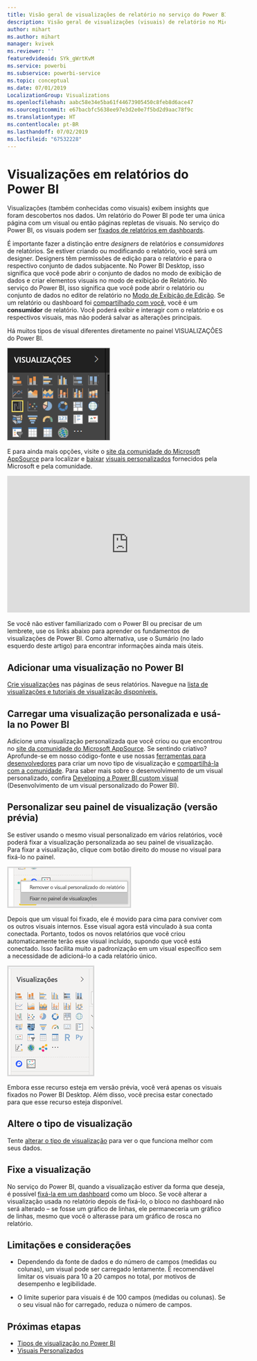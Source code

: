 ```yaml
---
title: Visão geral de visualizações de relatório no serviço do Power BI e Power BI Desktop
description: Visão geral de visualizações (visuais) de relatório no Microsoft Power BI.
author: mihart
ms.author: mihart
manager: kvivek
ms.reviewer: ''
featuredvideoid: SYk_gWrtKvM
ms.service: powerbi
ms.subservice: powerbi-service
ms.topic: conceptual
ms.date: 07/01/2019
LocalizationGroup: Visualizations
ms.openlocfilehash: aabc58e34e5ba61f44673905450c8feb8d6ace47
ms.sourcegitcommit: e67bacbfc5638ee97e3d2e0e7f5bd2d9aac78f9c
ms.translationtype: HT
ms.contentlocale: pt-BR
ms.lasthandoff: 07/02/2019
ms.locfileid: "67532228"
---
```

# <a name="visualizations-in-power-bi-reports"></a>Visualizações em relatórios do Power BI

Visualizações (também conhecidas como visuais) exibem insights que foram descobertos nos dados. Um relatório do Power BI pode ter uma única página com um visual ou então páginas repletas de visuais. No serviço do Power BI, os visuais podem ser [fixados de relatórios em dashboards](../service-dashboard-pin-tile-from-report.md).

É importante fazer a distinção entre *designers* de relatórios e *consumidores* de relatórios.  Se estiver criando ou modificando o relatório, você será um designer.  Designers têm permissões de edição para o relatório e para o respectivo conjunto de dados subjacente. No Power BI Desktop, isso significa que você pode abrir o conjunto de dados no modo de exibição de dados e criar elementos visuais no modo de exibição de Relatório. No serviço do Power BI, isso significa que você pode abrir o relatório ou conjunto de dados no editor de relatório no [Modo de Exibição de Edição](../consumer/end-user-reading-view.md). Se um relatório ou dashboard foi [compartilhado com você](../consumer/end-user-shared-with-me.md), você é um **consumidor** de relatório. Você poderá exibir e interagir com o relatório e os respectivos visuais, mas não poderá salvar as alterações principais.

Há muitos tipos de visual diferentes diretamente no painel VISUALIZAÇÕES do Power BI.

![](media/power-bi-report-visualizations/power-bi-templates.png)

E para ainda mais opções, visite o [site da comunidade do Microsoft AppSource](https://appsource.microsoft.com) para localizar e [baixar](https://appsource.microsoft.com/marketplace/apps?page=1&product=power-bi-visuals) [ visuais personalizados](../developer/custom-visual-develop-tutorial.md) fornecidos pela Microsoft e pela comunidade.

<iframe width="560" height="315" src="https://www.youtube.com/embed/SYk_gWrtKvM?list=PL1N57mwBHtN0JFoKSR0n-tBkUJHeMP2cP" frameborder="0" allowfullscreen></iframe>


Se você não estiver familiarizado com o Power BI ou precisar de um lembrete, use os links abaixo para aprender os fundamentos de visualizações de Power BI.  Como alternativa, use o Sumário (no lado esquerdo deste artigo) para encontrar informações ainda mais úteis.

## <a name="add-a-visualization-in-power-bi"></a>Adicionar uma visualização no Power BI

[Crie visualizações](power-bi-report-add-visualizations-i.md) nas páginas de seus relatórios. Navegue na [lista de visualizações e tutoriais de visualização disponíveis.](power-bi-visualization-types-for-reports-and-q-and-a.md) 

## <a name="upload-a-custom-visualization-and-use-it-in-power-bi"></a>Carregar uma visualização personalizada e usá-la no Power BI

Adicione uma visualização personalizada que você criou ou que encontrou no [site da comunidade do Microsoft AppSource](https://appsource.microsoft.com/marketplace/apps?product=power-bi-visuals). Se sentindo criativo? Aprofunde-se em nosso código-fonte e use nossas [ferramentas para desenvolvedores](../developer/custom-visual-develop-tutorial.md) para criar um novo tipo de visualização e [compartilhá-la com a comunidade](../developer/office-store.md). Para saber mais sobre o desenvolvimento de um visual personalizado, confira [Developing a Power BI custom visual](../developer/custom-visual-develop-tutorial.md) (Desenvolvimento de um visual personalizado do Power BI).

## <a name="personalize-your-visualization-pane-preview"></a>Personalizar seu painel de visualização (versão prévia)

Se estiver usando o mesmo visual personalizado em vários relatórios, você poderá fixar a visualização personalizada ao seu painel de visualização. Para fixar a visualização, clique com botão direito do mouse no visual para fixá-lo no painel.

![Fixar ao painel de visualização](media/power-bi-report-visualizations/power-bi-pin-custom-visual-option.png)

Depois que um visual foi fixado, ele é movido para cima para conviver com os outros visuais internos. Esse visual agora está vinculado à sua conta conectada. Portanto, todos os novos relatórios que você criou automaticamente terão esse visual incluído, supondo que você está conectado. Isso facilita muito a padronização em um visual específico sem a necessidade de adicioná-lo a cada relatório único.

![Painel de visualização personalizado](media/power-bi-report-visualizations/power-bi-personalized-visualization-pane.png)

Embora esse recurso esteja em versão prévia, você verá apenas os visuais fixados no Power BI Desktop. Além disso, você precisa estar conectado para que esse recurso esteja disponível.

## <a name="change-the-visualization-type"></a>Altere o tipo de visualização

Tente [alterar o tipo de visualização](power-bi-report-change-visualization-type.md) para ver o que funciona melhor com seus dados.

## <a name="pin-the-visualization"></a>Fixe a visualização

No serviço do Power BI, quando a visualização estiver da forma que deseja, é possível [fixá-la em um dashboard](../service-dashboard-pin-tile-from-report.md) como um bloco. Se você alterar a visualização usada no relatório depois de fixá-lo, o bloco no dashboard não será alterado – se fosse um gráfico de linhas, ele permaneceria um gráfico de linhas, mesmo que você o alterasse para um gráfico de rosca no relatório.

## <a name="limitations-and-considerations"></a>Limitações e considerações
- Dependendo da fonte de dados e do número de campos (medidas ou colunas), um visual pode ser carregado lentamente.  É recomendável limitar os visuais para 10 a 20 campos no total, por motivos de desempenho e legibilidade. 

- O limite superior para visuais é de 100 campos (medidas ou colunas). Se o seu visual não for carregado, reduza o número de campos.   

## <a name="next-steps"></a>Próximas etapas

* [Tipos de visualização no Power BI](power-bi-visualization-types-for-reports-and-q-and-a.md)
* [Visuais Personalizados](../power-bi-custom-visuals.md)
